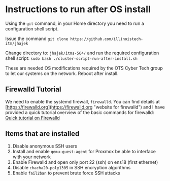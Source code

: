 # Instructions to run after OS install

Using the `git` command, in your Home directory you need to run a configuration shell script. 

Issue the command `git clone https://github.com/illinoistech-itm/jhajek`

Change directory to: `jhajek/itms-564/` and run the required configuration shell script: `sudo bash ./cluster-script-run-after-install.sh`

These are needed OS modifications required by the OTS Cyber Tech group to let our systems on the network. Reboot after install.

## Firewalld Tutorial

We need to enable the systemd firewall, `firewalld`. You can find details at [https://firewalld.org](https://firewalld.org "website for firewalld") and I have provided a quick tutorial overview of the basic commands for firewalld: [Quick tutorial on Firewalld](https://github.com/jhajek/Linux-text-book-part-1/blob/master/Chapter-12/chapter-12.md#firewalld "Website for firewalld")

## Items that are installed

1. Disable anonymous SSH users
1. Install and enable `qemu-guest-agent` for Proxmox be able to interface with your network
1. Enable Firewalld and open only port 22 (ssh) on ens18 (first ethernet)
1. Disable `chacha20-poly1305` in SSH encryption algorithms
1. Enable `fail2ban` to prevent brute force SSH attacks
